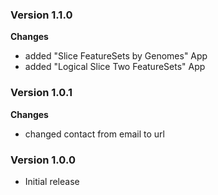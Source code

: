 ### Version 1.1.0
__Changes__
- added "Slice FeatureSets by Genomes" App
- added "Logical Slice Two FeatureSets" App

### Version 1.0.1
__Changes__
- changed contact from email to url

### Version 1.0.0
- Initial release

